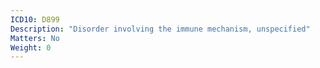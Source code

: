 ```yaml
---
ICD10: D899
Description: "Disorder involving the immune mechanism, unspecified"
Matters: No
Weight: 0
---
```


